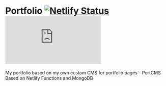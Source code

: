 # Portfolio [![Netlify Status](https://api.netlify.com/api/v1/badges/5bb9fdd7-127e-4a2d-8b43-b3098d36e02d/deploy-status)](https://app.netlify.com/sites/piotrtrybisz/deploys) ![Mozilla HTTP Observatory Grade](https://img.shields.io/mozilla-observatory/grade/ptrybisz.tk?publish)
My portfolio based on my own custom CMS for portfolio pages - PortCMS
Based on Netlify Functions and MongoDB